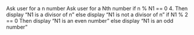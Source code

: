 Ask user for a n number
Ask user for a Nth number
if n % N1 == 0
4. Then display “N1 is a divisor of n”
else display “N1 is not a divisor of n”
if N1 % 2 == 0
Then display “N1 is an even number”
else display “N1 is an odd number”

